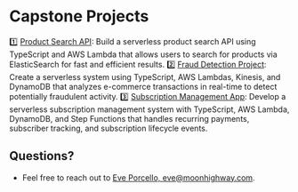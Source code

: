 # Capstone Projects

1️⃣ [Product Search API](https://github.com/MoonHighway/ts-aws-capstone-projects/blob/main/01-product-search.md): Build a serverless product search API using TypeScript and AWS Lambda that allows users to search for products via ElasticSearch for fast and efficient results.
2️⃣ [Fraud Detection Project](https://github.com/MoonHighway/ts-aws-capstone-projects/blob/main/02-fraud-detection.md): Create a serverless system using TypeScript, AWS Lambdas, Kinesis, and DynamoDB that analyzes e-commerce transactions in real-time to detect potentially fraudulent activity.
3️⃣ [Subscription Management App](https://github.com/MoonHighway/ts-aws-capstone-projects/blob/main/03-subscription-management.md): Develop a serverless subscription management system with TypeScript, AWS Lambda, DynamoDB, and Step Functions that handles recurring payments, subscriber tracking, and subscription lifecycle events.


## Questions?

- Feel free to reach out to [Eve Porcello, eve@moonhighway.com](mailto:eve@moonhighway.com).
